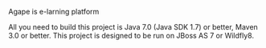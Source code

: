 Agape is e-larning platform

All you need to build this project is Java 7.0 (Java SDK 1.7) or better, Maven 3.0 or better.
This project is designed to be run on JBoss AS 7 or Wildfly8.

